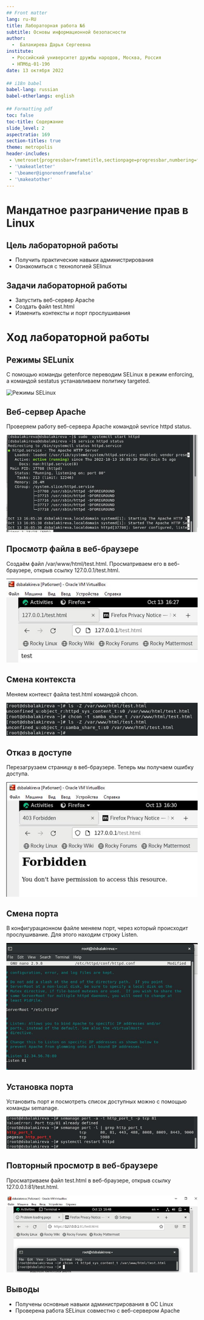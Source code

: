 ```yaml
---
## Front matter
lang: ru-RU
title: Лабораторная работа №6
subtitle: Основы информационной безопасности
author:
  -  Балакирева Дарья Сергеевна
institute:
  - Российский университет дружбы народов, Москва, Россия
  - НПМбд-01-19б
date: 13 октября 2022

## i18n babel
babel-lang: russian
babel-otherlangs: english

## Formatting pdf
toc: false
toc-title: Содержание
slide_level: 2
aspectratio: 169
section-titles: true
theme: metropolis
header-includes:
 - \metroset{progressbar=frametitle,sectionpage=progressbar,numbering=fraction}
 - '\makeatletter'
 - '\beamer@ignorenonframefalse'
 - '\makeatother'
---
```


# Мандатное разграничение прав в Linux

## Цель лабораторной работы

- Получить практические навыки администрирования
- Ознакомиться с технологией SElinux

## Задачи лабораторной работы

- Запустить веб-сервер Apache
- Создать файл test.html
- Изменить контексты и порт прослушивания

# Ход лабораторной работы

## Режимы SELunix

С помощью команды getenforce переводим SELinux в режим enforcing, а командой sestatus устанавливаем политику targeted.

![Режимы SELinux](image/S1.jpg)

## Веб-сервер Apache

Проверяем работу веб-сервера Apache командой sevrice httpd status.

![Веб-сервер Apache](image/2.jpg)

## Просмотр файла в веб-браузере

Создаём файл /var/www/html/test.html. Просматриваем его в веб-браузере, открыв ссылку 127.0.0.1/test.html.

![Просмотр файла в веб-браузере](image/9.jpg)

## Смена контекста

Меняем контекст файла test.html командой chcon.

![Смена контекста](image/10.jpg)

## Отказ в доступе

Перезагрузаем страницу в веб-браузере. Теперь мы получаем ошибку доступа.

![Отказ в доступе](image/11.jpg)

## Смена порта

В конфигурационном файле меняем порт, через который происходит прослушивание. Для этого находим строку Listen.

![Смена порта](image/13.jpg)

## Установка порта

Установить порт и посмотреть список доступных можно с помощью команды semanage.

![Установка порта](image/15.jpg)

## Повторный просмотр в веб-браузере

Просматриваем файл test.html в веб-браузере, открыв ссылку 127.0.0.1:81/test.html.

![Просмотр файла в веб-браузере](image/16.jpg)

## Выводы

- Получены основные навыки администрирования в OC Linux
- Проверена работа SELinux совместно с веб-сервером Apache

